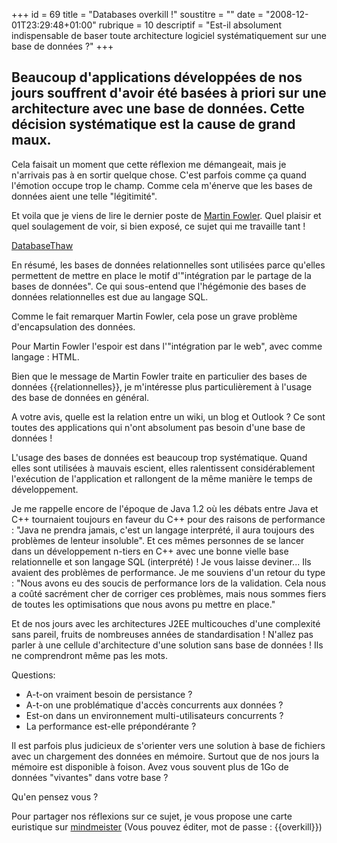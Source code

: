 +++
id = 69
title = "Databases overkill !"
soustitre = ""
date = "2008-12-01T23:29:48+01:00"
rubrique = 10
descriptif = "Est-il absolument indispensable de baser toute architecture logiciel systématiquement sur une base de données ?"
+++

<h2>Beaucoup d'applications développées de nos jours souffrent d'avoir été basées à priori sur une architecture avec une base de données. Cette décision systématique est la cause de grand maux.</h2>
Cela faisait un moment que cette réflexion me démangeait, mais je n'arrivais pas à en sortir quelque chose. C'est parfois comme ça quand l'émotion occupe trop le champ. Comme cela m'énerve que les bases de données aient une telle "légitimité". 

Et voila que je viens de lire le dernier poste de [Martin Fowler](../article_56). Quel plaisir et quel soulagement de voir, si bien exposé, ce sujet qui me travaille tant !

[DatabaseThaw](http://martinfowler.com/bliki/DatabaseThaw.html)

En résumé, les bases de données relationnelles sont utilisées parce qu'elles permettent de mettre en place le motif d'"intégration par le partage de la bases de données". Ce qui sous-entend que l'hégémonie des bases de données relationnelles est due au langage SQL.

Comme le fait remarquer Martin Fowler, cela pose un grave problème d'encapsulation des données.

Pour Martin Fowler l'espoir est dans l'"intégration par le web", avec comme langage : HTML.

Bien que le message de Martin Fowler traite en particulier des bases de données {{relationnelles}}, je m'intéresse plus particulièrement à l'usage des base de données en général.

A votre avis, quelle est la relation entre un wiki, un blog et Outlook ? Ce sont toutes des applications qui n'ont absolument pas besoin d'une base de données ! 

L'usage des bases de données est beaucoup trop systématique. Quand elles sont utilisées à mauvais escient, elles ralentissent considérablement l'exécution de l'application et rallongent de la même manière le temps de développement.

Je me rappelle encore de l'époque de Java 1.2 où les débats entre Java et C++ tournaient toujours en faveur du C++ pour des raisons de performance : "Java ne prendra jamais, c'est un langage interprété, il aura toujours des problèmes de lenteur insoluble". Et ces mêmes personnes de se lancer dans un développement n-tiers en C++ avec une bonne vielle base relationnelle et son langage SQL (interprété) ! Je vous laisse deviner... Ils avaient des problèmes de performance. Je me souviens d'un retour du type : "Nous avons eu des soucis de performance lors de la validation. Cela nous a coûté sacrément cher de corriger ces problèmes, mais nous sommes fiers de toutes les optimisations que nous avons pu mettre en place."

Et de nos jours avec les architectures J2EE multicouches d'une complexité sans pareil, fruits de nombreuses années de standardisation ! N'allez pas parler à une cellule d'architecture d'une solution sans base de données ! Ils ne comprendront même pas les mots. 

Questions:
- A-t-on vraiment besoin de persistance ?
- A-t-on une problématique d'accès concurrents aux données ?
- Est-on dans un environnement multi-utilisateurs concurrents ?
- La performance est-elle prépondérante ?

Il est parfois plus judicieux de s'orienter vers une solution à base de fichiers avec un chargement des données en mémoire. Surtout que de nos jours la mémoire est disponible à foison. Avez vous souvent plus de 1Go de données "vivantes" dans votre base ?

Qu'en pensez vous ?

Pour partager nos réflexions sur ce sujet, je vous propose une carte euristique sur [mindmeister](http://www.mindmeister.com/11844280)
(Vous pouvez éditer, mot de passe : {{overkill}})